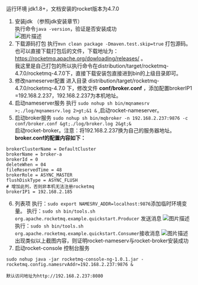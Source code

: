 运行环境 jdk1.8+，文档安装的rocket版本为4.7.0


 1. 安装jdk （参照jdk安装章节）  
执行命令`java -version`，验证是否安装成功  
![图片描述](/tfl/captures/2020-06/tapd_61177290_base64_1592884682_22.png)
 2. 下载源码打包
执行`mvn clean package -Dmaven.test.skip=true` 打包源码。
也可以直接下载打包后的文件，下载地址为：https://rocketmq.apache.org/dowloading/releases/ 。  
我这里是自己打包的所以执行命令在distribution/target/rocketmq-4.7.0/rocketmq-4.7.0下，直接下载安装包直接进到bin的上级目录即可。
 3. 修改nameserver配置
进入目录 distribution/target/rocketmq-4.7.0/rocketmq-4.7.0 下，修改文件 __conf/broker.conf__ ，添加配置brokerIP1 =192.168.2.237，192.168.2.237为本机地址。
 4. 启动nameserver服务
执行 ` sudo nohup sh bin/mqnamesrv >;./log/mqnamesrv.log 2>gt;&1 & `   ,启动rocket-nameserver。
 5. 启动broker服务
`sudo nohup sh bin/mqbroker -n 192.168.2.237:9876 -c conf/broker.conf &gt;./log/broker.log 2&gt;&`  
启动rocket-broker。注意：将192.168.2.237换为自己的服务器地址。  
 __broker.conf的配置内容如下：__ 
```
brokerClusterName = DefaultCluster
brokerName = broker-a
brokerId = 0
deleteWhen = 04
fileReservedTime = 48
brokerRole = ASYNC_MASTER
flushDiskType = ASYNC_FLUSH
# 增加此列，否则非本机无法注册rocketmq
brokerIP1 = 192.168.2.185
```
 6. 列表项
执行：`sudo export NAMESRV_ADDR=localhost:9876`添加临时环境变量。
执行：`sudo sh bin/tools.sh org.apache.rocketmq.example.quickstart.Producer` 发送消息
![图片描述](/tfl/captures/2020-06/tapd_61177290_base64_1592892119_42.png)
执行：`sudo sh bin/tools.sh org.apache.rocketmq.example.quickstart.Consumer`接收消息
![图片描述](/tfl/captures/2020-06/tapd_61177290_base64_1592892148_26.png)
出现类似以上截图内容，则证明rocket-nameserv与rocket-broker安装成功
 7. 启动rocket-console 控制台服务
```
sudo nohup java -jar rocketmq-console-ng-1.0.1.jar -rocketmq.config.namesrvAddr=192.168.2.237:9876 & 
```
	默认访问地址为http://192.168.2.237:8080
